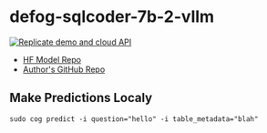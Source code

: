 # defog-sqlcoder-7b-2-vllm

[![Replicate demo and cloud API](https://replicate.com/nateraw/defog-sqlcoder-7b-2/badge)](https://replicate.com/nateraw/defog-sqlcoder-7b-2)

- [HF Model Repo](https://huggingface.co/defog/sqlcoder-7b-2)
- [Author's GitHub Repo](https://github.com/defog-ai/sqlcoder)



## Make Predictions Localy

```
sudo cog predict -i question="hello" -i table_metadata="blah"
```
